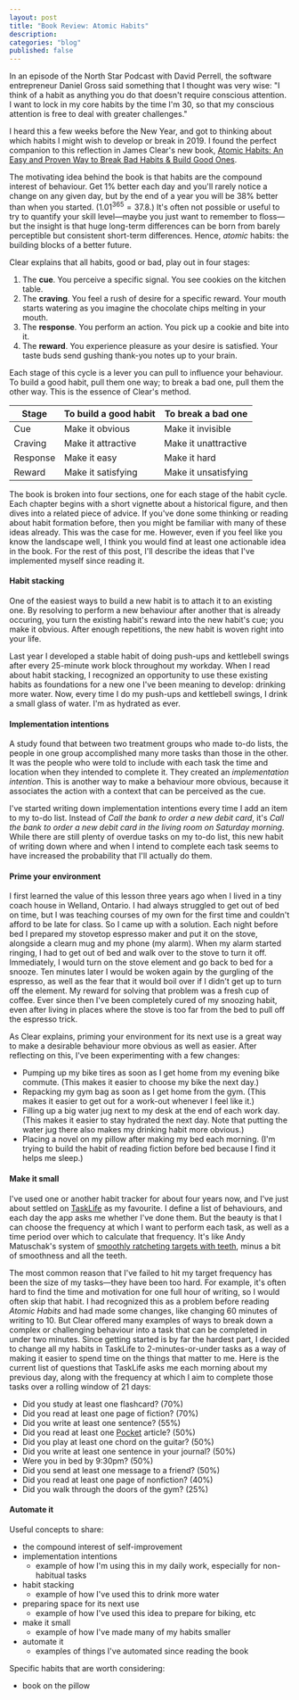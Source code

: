 ```yaml
---
layout: post
title: "Book Review: Atomic Habits"
description:
categories: "blog"
published: false
---
```


In an episode of the North Star Podcast with David Perrell, the software entrepreneur Daniel Gross said something that I thought was very wise: "I think of a habit as anything you do that doesn't require conscious attention. I want to lock in my core habits by the time I'm 30, so that my conscious attention is free to deal with greater challenges."

I heard this a few weeks before the New Year, and got to thinking about which habits I might wish to develop or break in 2019. I found the perfect companion to this reflection in James Clear's new book, [Atomic Habits: An Easy and Proven Way to Break Bad Habits & Build Good Ones](https://www.goodreads.com/book/show/40121378-atomic-habits).

The motivating idea behind the book is that habits are the compound interest of behaviour. Get 1% better each day and you'll rarely notice a change on any given day, but by the end of a year you will be 38% better than when you started. ($1.01^{365} = 37.8$.) It's often not possible or useful to try to quantify your skill level—maybe you just want to remember to floss—but the insight is that huge long-term differences can be born from barely perceptible but consistent short-term differences. Hence, *atomic* habits: the building blocks of a better future.

Clear explains that all habits, good or bad, play out in four stages:

1. The **cue**. You perceive a specific signal. You see cookies on the kitchen table.
2. The **craving**. You feel a rush of desire for a specific reward. Your mouth starts watering as you imagine the chocolate chips melting in your mouth.
3. The **response**. You perform an action. You pick up a cookie and bite into it.
4. The **reward**. You experience pleasure as your desire is satisfied. Your taste buds send gushing thank-you notes up to your brain.

Each stage of this cycle is a lever you can pull to influence your behaviour. To build a good habit, pull them one way; to break a bad one, pull them the other way. This is the essence of Clear's method.

| Stage    | To build a good habit | To break a bad one   |
| -------- | --------------------- | -------------------- |
| Cue      | Make it obvious       | Make it invisible    |
| Craving  | Make it attractive    | Make it unattractive |
| Response | Make it easy          | Make it hard         |
| Reward   | Make it satisfying    | Make it unsatisfying |

The book is broken into four sections, one for each stage of the habit cycle. Each chapter begins with a short vignette about a historical figure, and then dives into a related piece of advice. If you've done some thinking or reading about habit formation before, then you might be familiar with many of these ideas already. This was the case for me. However, even if you feel like you know the landscape well, I think you would find at least one actionable idea in the book. For the rest of this post, I'll describe the ideas that I've implemented myself since reading it.

#### Habit stacking

One of the easiest ways to build a new habit is to attach it to an existing one. By resolving to perform a new behaviour after another that is already occuring, you turn the existing habit's reward into the new habit's cue; you make it obvious. After enough repetitions, the new habit is woven right into your life.

Last year I developed a stable habit of doing push-ups and kettlebell swings after every 25-minute work block throughout my workday. When I read about habit stacking, I recognized an opportunity to use these existing habits as foundations for a new one I've been meaning to develop: drinking more water. Now, every time I do my push-ups and kettlebell swings, I drink a small glass of water. I'm as hydrated as ever.

#### Implementation intentions

A study found that between two treatment groups who made to-do lists, the people in one group accomplished many more tasks than those in the other. It was the people who were told to include with each task the time and location when they intended to complete it. They created an *implementation intention*. This is another way to make a behaviour more obvious, because it associates the action with a context that can be perceived as the cue.

I've started writing down implementation intentions every time I add an item to my to-do list. Instead of *Call the bank to order a new debit card*, it's *Call the bank to order a new debit card in the living room on Saturday morning*. While there are still plenty of overdue tasks on my to-do list, this new habit of writing down where and when I intend to complete each task seems to have increased the probability that I'll actually do them.

#### Prime your environment

I first learned the value of this lesson three years ago when I lived in a tiny coach house in Welland, Ontario. I had always struggled to get out of bed on time, but I was teaching courses of my own for the first time and couldn't afford to be late for class. So I came up with a solution. Each night before bed I prepared my stovetop espresso maker and put it on the stove, alongside a clearn mug and my phone (my alarm). When my alarm started ringing, I had to get out of bed and walk over to the stove to turn it off. Immediately, I would turn on the stove element and go back to bed for a snooze. Ten minutes later I would be woken again by the gurgling of the espresso, as well as the fear that it would boil over if I didn't get up to turn off the element. My reward for solving that problem was a fresh cup of coffee. Ever since then I've been completely cured of my snoozing habit, even after living in places where the stove is too far from the bed to pull off the espresso trick.

As Clear explains, priming your environment for its next use is a great way to make a desirable behaviour more obvious as well as easier. After reflecting on this, I've been experimenting with a few changes:

- Pumping up my bike tires as soon as I get home from my evening bike commute. (This makes it easier to choose my bike the next day.)
- Repacking my gym bag as soon as I get home from the gym. (This makes it easier to get out for a work-out whenever I feel like it.)
- Filling up a big water jug next to my desk at the end of each work day. (This makes it easier to stay hydrated the next day. Note that putting the water jug there also makes my drinking habit more obvious.)
- Placing a novel on my pillow after making my bed each morning. (I'm trying to build the habit of reading fiction before bed because I find it helps me sleep.)

#### Make it small

I've used one or another habit tracker for about four years now, and I've just about settled on [TaskLife](https://play.google.com/store/apps/details?id=uk.amimetic.tasklife&hl=en) as my favourite. I define a list of behaviours, and each day the app asks me whether I've done them. But the beauty is that I can choose the frequency at which I want to perform each task, as well as a time period over which to calculate that frequency. It's like Andy Matuschak's system of [smoothly ratcheting targets with teeth](http://blog.andymatuschak.org/post/169043084412/successful-habits-through-smoothly-ratcheting), minus a bit of smoothness and all the teeth.

The most common reason that I've failed to hit my target frequency has been the size of my tasks—they have been too hard. For example, it's often hard to find the time and motivation for one full hour of writing, so I would often skip that habit. I had recognized this as a problem before reading *Atomic Habits* and had made some changes, like changing 60 minutes of writing to 10. But Clear offered many examples of ways to break down a complex or challenging behaviour into a task that can be completed in under two minutes. Since getting started is by far the hardest part, I decided to change all my habits in TaskLife to 2-minutes-or-under tasks as a way of making it easier to spend time on the things that matter to me. Here is the current list of questions that TaskLife asks me each morning about my previous day, along with the frequency at which I aim to complete those tasks over a rolling window of 21 days:

- Did you study at least one flashcard? (70%)
- Did you read at least one page of fiction? (70%)
- Did you write at least one sentence? (55%)
- Did you read at least one [Pocket](https://getpocket.com) article? (50%)
- Did you play at least one chord on the guitar? (50%)
- Did you write at least one sentence in your journal? (50%)
- Were you in bed by 9:30pm? (50%)
- Did you send at least one message to a friend? (50%)
- Did you read at least one page of nonfiction? (40%)
- Did you walk through the doors of the gym? (25%)

#### Automate it

Useful concepts to share:

- the compound interest of self-improvement
- implementation intentions
  - example of how I'm using this in my daily work, especially for non-habitual tasks
- habit stacking
  - example of how I've used this to drink more water
- preparing space for its next use
  - example of how I've used this idea to prepare for biking, etc
- make it small
  - example of how I've made many of my habits smaller
- automate it
  - examples of things I've automated since reading the book

Specific habits that are worth considering:

* book on the pillow